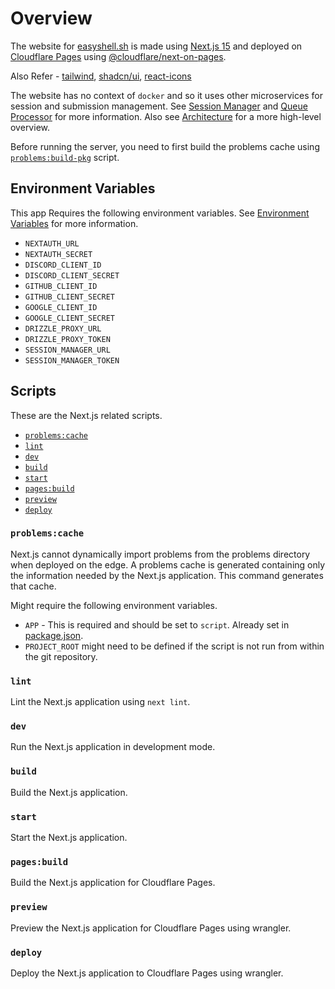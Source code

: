 # Overview

The website for [easyshell.sh](https://easyshell.sh) is made using [Next.js 15](https://nextjs.org/blog/next-15) and deployed on [Cloudflare Pages](https://pages.cloudflare.com/) using [@cloudflare/next-on-pages](https://github.com/cloudflare/next-on-pages).

Also Refer - [tailwind](https://tailwindcss.com/), [shadcn/ui](https://ui.shadcn.com/), [react-icons](https://react-icons.github.io/react-icons/)

The website has no context of `docker` and so it uses other microservices for session and submission management. See [Session Manager](../session-manager/README.md) and [Queue Processor](../queue-processor/README.md) for more information. Also see [Architecture](../../README.md#architecture) for a more high-level overview.

Before running the server, you need to first build the problems cache using [`problems:build-pkg`](../../README.md#problemsbuild-pkg) script.

## Environment Variables

This app Requires the following environment variables. See [Environment Variables](../../README.md#environment-variables) for more information.

- `NEXTAUTH_URL`
- `NEXTAUTH_SECRET`
- `DISCORD_CLIENT_ID`
- `DISCORD_CLIENT_SECRET`
- `GITHUB_CLIENT_ID`
- `GITHUB_CLIENT_SECRET`
- `GOOGLE_CLIENT_ID`
- `GOOGLE_CLIENT_SECRET`
- `DRIZZLE_PROXY_URL`
- `DRIZZLE_PROXY_TOKEN`
- `SESSION_MANAGER_URL`
- `SESSION_MANAGER_TOKEN`

## Scripts

These are the Next.js related scripts.

- [`problems:cache`](#problemscache)
- [`lint`](#lint)
- [`dev`](#dev)
- [`build`](#build)
- [`start`](#start)
- [`pages:build`](#pagesbuild)
- [`preview`](#preview)
- [`deploy`](#deploy)

### `problems:cache`

Next.js cannot dynamically import problems from the problems directory when deployed on the edge. A problems cache is generated containing only the information needed by the Next.js application. This command generates that cache.

Might require the following environment variables.

- `APP` - This is required and should be set to `script`. Already set in [package.json](./package.json).
- `PROJECT_ROOT` might need to be defined if the script is not run from within the git repository.

### `lint`

Lint the Next.js application using `next lint`.

### `dev`

Run the Next.js application in development mode.

### `build`

Build the Next.js application.

### `start`

Start the Next.js application.

### `pages:build`

Build the Next.js application for Cloudflare Pages.

### `preview`

Preview the Next.js application for Cloudflare Pages using wrangler.

### `deploy`

Deploy the Next.js application to Cloudflare Pages using wrangler.
